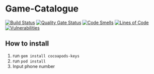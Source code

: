 # Game-Catalogue
[![Build Status](https://app.travis-ci.com/rudii1410/Game-Catalogue.svg?branch=main)](https://app.travis-ci.com/rudii1410/Game-Catalogue) [![Quality Gate Status](https://sonarcloud.io/api/project_badges/measure?project=rudii1410_Game-Catalogue&metric=alert_status)](https://sonarcloud.io/summary/new_code?id=rudii1410_Game-Catalogue) [![Code Smells](https://sonarcloud.io/api/project_badges/measure?project=rudii1410_Game-Catalogue&metric=code_smells)](https://sonarcloud.io/summary/new_code?id=rudii1410_Game-Catalogue) [![Lines of Code](https://sonarcloud.io/api/project_badges/measure?project=rudii1410_Game-Catalogue&metric=ncloc)](https://sonarcloud.io/summary/new_code?id=rudii1410_Game-Catalogue) [![Vulnerabilities](https://sonarcloud.io/api/project_badges/measure?project=rudii1410_Game-Catalogue&metric=vulnerabilities)](https://sonarcloud.io/summary/new_code?id=rudii1410_Game-Catalogue)

## How to install
1. run `gem install cocoapods-keys`
2. run `pod install`
3. Input phone number
